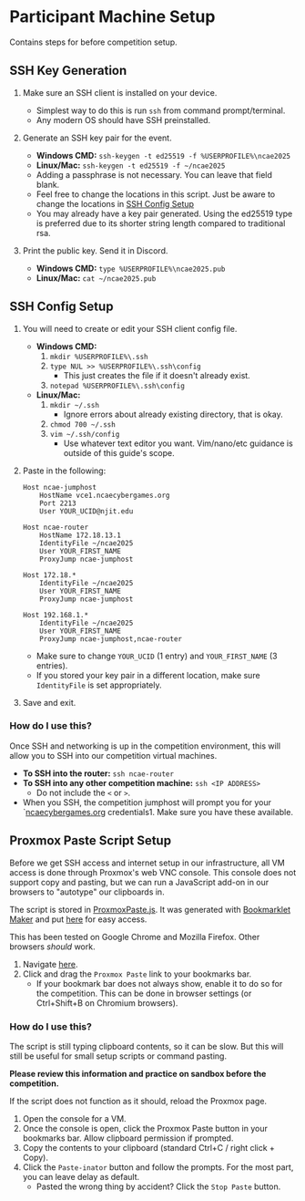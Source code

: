 # Participant Machine Setup

Contains steps for before competition setup.

## SSH Key Generation

1. Make sure an SSH client is installed on your device.
    * Simplest way to do this is run `ssh` from command prompt/terminal.
    * Any modern OS should have SSH preinstalled.

2. Generate an SSH key pair for the event.
    * **Windows CMD:** `ssh-keygen -t ed25519 -f %USERPROFILE%\ncae2025`
    * **Linux/Mac:** `ssh-keygen -t ed25519 -f ~/ncae2025`
    * Adding a passphrase is not necessary. You can leave that field blank.
    * Feel free to change the locations in this script. Just be aware to change the locations in [SSH Config Setup](#ssh-config-setup)
    * You may already have a key pair generated. Using the ed25519 type is preferred due to its shorter string length compared to traditional rsa.

3. Print the public key. Send it in Discord.
    * **Windows CMD:** `type %USERPROFILE%\ncae2025.pub`
    * **Linux/Mac:** `cat ~/ncae2025.pub`

## SSH Config Setup

1. You will need to create or edit your SSH client config file.
    * **Windows CMD:**
        1. `mkdir %USERPROFILE%\.ssh`
        2. `type NUL >> %USERPROFILE%\.ssh\config`
            * This just creates the file if it doesn't already exist.
        3. `notepad %USERPROFILE%\.ssh\config`
    * **Linux/Mac:**
        1. `mkdir ~/.ssh`
            * Ignore errors about already existing directory, that is okay.
        2. `chmod 700 ~/.ssh`
        3. `vim ~/.ssh/config`
            * Use whatever text editor you want. Vim/nano/etc guidance is outside of this guide's scope.
2. Paste in the following:

    ```ssh
    Host ncae-jumphost
        HostName vce1.ncaecybergames.org
        Port 2213
        User YOUR_UCID@njit.edu
    
    Host ncae-router
        HostName 172.18.13.1
        IdentityFile ~/ncae2025
        User YOUR_FIRST_NAME
        ProxyJump ncae-jumphost
    
    Host 172.18.*
        IdentityFile ~/ncae2025
        User YOUR_FIRST_NAME
        ProxyJump ncae-jumphost
    
    Host 192.168.1.*
        IdentityFile ~/ncae2025
        User YOUR_FIRST_NAME
        ProxyJump ncae-jumphost,ncae-router
    ```

    * Make sure to change `YOUR_UCID` (1 entry) and `YOUR_FIRST_NAME` (3 entries).
    * If you stored your key pair in a different location, make sure `IdentityFile` is set appropriately.

3. Save and exit.

### How do I use this?

Once SSH and networking is up in the competition environment, this will allow you to SSH into our competition virtual machines.

* **To SSH into the router:** `ssh ncae-router`
* **To SSH into any other competition machine:** `ssh <IP ADDRESS>`
    * Do not include the `<` or `>`.
* When you SSH, the competition jumphost will prompt you for your `[ncaecybergames.org](https://ncaecybergames.org) credentials1. Make sure you have these available.

## Proxmox Paste Script Setup

Before we get SSH access and internet setup in our infrastructure, all VM access is done through Proxmox's web VNC console. This console does not support copy and pasting, but we can run a JavaScript add-on in our browsers to "autotype" our clipboards in.

The script is stored in [ProxmoxPaste.js](../ProxmoxPaste.js). It was generated with [Bookmarklet Maker](https://caiorss.github.io/bookmarklet-maker) and put [here](https://noahjacobson.com/files/ProxmoxPaste.html) for easy access.

This has been tested on Google Chrome and Mozilla Firefox. Other browsers *should* work.

1. Navigate [here](https://noahjacobson.com/files/proxmoxpaste.html).
2. Click and drag the `Proxmox Paste` link to your bookmarks bar.
    * If your bookmark bar does not always show, enable it to do so for the competition. This can be done in browser settings (or Ctrl+Shift+B on Chromium browsers).

### How do I use this?

The script is still typing clipboard contents, so it can be slow. But this will still be useful for small setup scripts or command pasting.

**Please review this information and practice on sandbox before the competition.**

If the script does not function as it should, reload the Proxmox page.

1. Open the console for a VM.
2. Once the console is open, click the Proxmox Paste button in your bookmarks bar. Allow clipboard permission if prompted.
3. Copy the contents to your clipboard (standard Ctrl+C / right click + Copy).
4. Click the `Paste-inator` button and follow the prompts. For the most part, you can leave delay as default.
    * Pasted the wrong thing by accident? Click the `Stop Paste` button.
